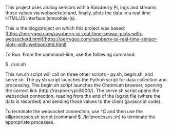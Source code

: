 This project uses analog sensors with a Raspberry Pi, logs and streams those values via websocketd and, finally, plots the data in a real time HTML/JS interface (smoothie-js).

This is the blog/project on which this project was based:
[https://perrygeo.com/raspberry-pi-real-time-sensor-plots-with-websocketd.html](https://perrygeo.com/raspberry-pi-real-time-sensor-plots-with-websocketd.html)

To Run:
From the command-line, use the following command:

$ ./run.sh

This run.sh script will call on three other scripts - py.sh, begin.sh, and serve.sh.
The py.sh script launches the Python script for data collection and processing.
The begin.sh script launches the Chromium browser, opening the correct link
(http://raspberrypi:8000/).
The serve.sh script opens the websocket connection, reading from the end of the
log.txt file (where the data is recorded) and sending those values to the client
(javascript code).

To terminate the websocket connection, use ^C and then use the killprocesses.sh
script (command $ ./killprocesses.sh) to terminate the appropriate processes.
